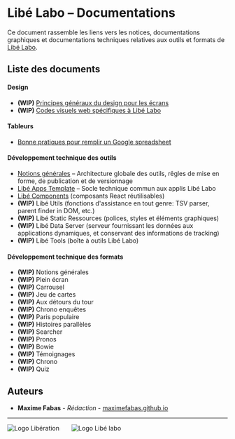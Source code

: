 # Libé Labo – Documentations

Ce document rassemble les liens vers les notices, documentations graphiques et documentations techniques relatives aux outils et formats de [Libé Labo](https://www.liberation.fr/libe-labo-data-nouveaux-formats,100538).

## Liste des documents

#### Design

- **(WIP)** [Principes généraux du design pour les écrans](https://github.com/libe-max/Docs/blob/master/design-for-screens.md)
- **(WIP)** [Codes visuels web spécifiques à Libé Labo](https://github.com/libe-max/Docs/blob/master/libe-labo-style-guide.md)

#### Tableurs

- [Bonne pratiques pour remplir un Google spreadsheet](https://github.com/libe-max/Docs/blob/master/spreadsheets.md)

#### Développement technique des outils

- [Notions générales](https://github.com/libe-max/Docs/blob/master/technical-guidelines-overview.md) – Architecture globale des outils, rêgles de mise en forme, de publication et de versionnage
- [Libé Apps Template](https://github.com/libe-max/libe-apps-template/blob/master/README.md) – Socle technique commun aux applis Libé Labo
- [Libé Components](https://github.com/libe-max/libe-components/blob/master/README.md) (composants React réutilisables)
- **(WIP)** Libé Utils (fonctions d'assistance en tout genre: TSV parser, parent finder in DOM, etc.)
- **(WIP)** Libé Static Ressources (polices, styles et éléments graphiques)
- **(WIP)** Libé Data Server (serveur fournissant les données aux applications dynamiques, et conservant des informations de tracking)
- **(WIP)** Libé Tools (boîte à outils Libé Labo)

#### Développement technique des formats

- **(WIP)** Notions générales
- **(WIP)** Plein écran
- **(WIP)** Carrousel
- **(WIP)** Jeu de cartes
- **(WIP)** Aux détours du tour
- **(WIP)** Chrono enquêtes
- **(WIP)** Paris populaire
- **(WIP)** Histoires parallèles
- **(WIP)** Searcher
- **(WIP)** Pronos
- **(WIP)** Bowie
- **(WIP)** Témoignages
- **(WIP)** Chrono
- **(WIP)** Quiz

## Auteurs

- **Maxime Fabas** - _Rédaction_ - [maximefabas.github.io](https://maximefabas.github.io)

___
![Logo Libération](https://www.liberation.fr/apps/static/assets/liberation-logo_raster_64.png)       ![Logo Libé labo](https://www.liberation.fr/apps/static/assets/libe-labo-logo_raster_64.png)
